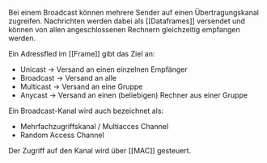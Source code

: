 Bei einem Broadcast können mehrere Sender auf einen Übertragungskanal zugreifen. Nachrichten werden dabei als [[Dataframes]] versendet und können von allen angeschlossenen Rechnern gleichzeitig empfangen werden.

Ein Adressfled im [[Frame]] gibt das Ziel an:
- Unicast -> Versand an einen einzelnen Empfänger
- Broadcast -> Versand an alle
- Multicast -> Versand an eine Gruppe
- Anycast -> Versand an einen (beliebigen) Rechner aus einer Gruppe

Ein Broadcast-Kanal wird auch bezeichnet als:
- Mehrfachzugriffskanal / Multiacces Channel
- Random Access Channel

Der Zugriff auf den Kanal wird über [[MAC]] gesteuert.